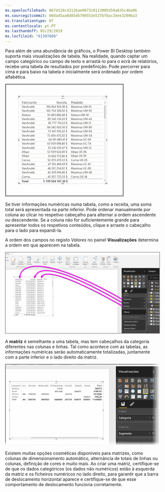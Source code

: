 ```yaml
---
ms.openlocfilehash: 867e528c43126ae9073c0113905d59a835c46a96
ms.sourcegitcommit: 60dad5aa0d85db790553e537bf8ac34ee3289ba3
ms.translationtype: HT
ms.contentlocale: pt-PT
ms.lasthandoff: 05/29/2019
ms.locfileid: "61397608"
---
```

Para além de uma abundância de gráficos, o Power BI Desktop também suporta mais visualizações de tabela. Na realidade, quando captar um campo categórico ou campo de texto e arrastá-lo para o ecrã de relatórios, recebe uma tabela de resultados por predefinição. Pode percorrer para cima e para baixo na tabela e inicialmente será ordenado por ordem alfabética.

![](media/3-6-create-tables-matrixes/3-6_1.png)

Se tiver informações numéricas numa tabela, como a receita, uma soma total será apresentada na parte inferior. Pode ordenar manualmente por coluna ao clicar no respetivo cabeçalho para alternar a ordem ascendente ou descendente. Se a coluna não for suficientemente grande para apresentar todos os respetivos conteúdos, clique e arraste o cabeçalho para o lado para expandi-la.

A ordem dos campos no registo *Valores* no painel **Visualizações** determina a ordem em que aparecem na tabela.

![](media/3-6-create-tables-matrixes/3-6_2.png)

A **matriz** é semelhante a uma tabela, mas tem cabeçalhos da categoria diferentes nas colunas e linhas. Tal como acontece com as tabelas, as informações numéricas serão automaticamente totalizadas, juntamente com a parte inferior e o lado direito da matriz.

![](media/3-6-create-tables-matrixes/3-6_3.png)

Existem muitas opções cosméticas disponíveis para matrizes, como colunas de dimensionamento automático, alternância de totais de linhas ou colunas, definição de cores e muito mais. Ao criar uma matriz, certifique-se de que os dados categóricos (os dados não numéricos) estão à esquerda da matriz e os ficheiros numéricos no lado direito, para garantir que a barra de deslocamento horizontal aparece e certifique-se de que esse comportamento de deslocamento funciona corretamente.

